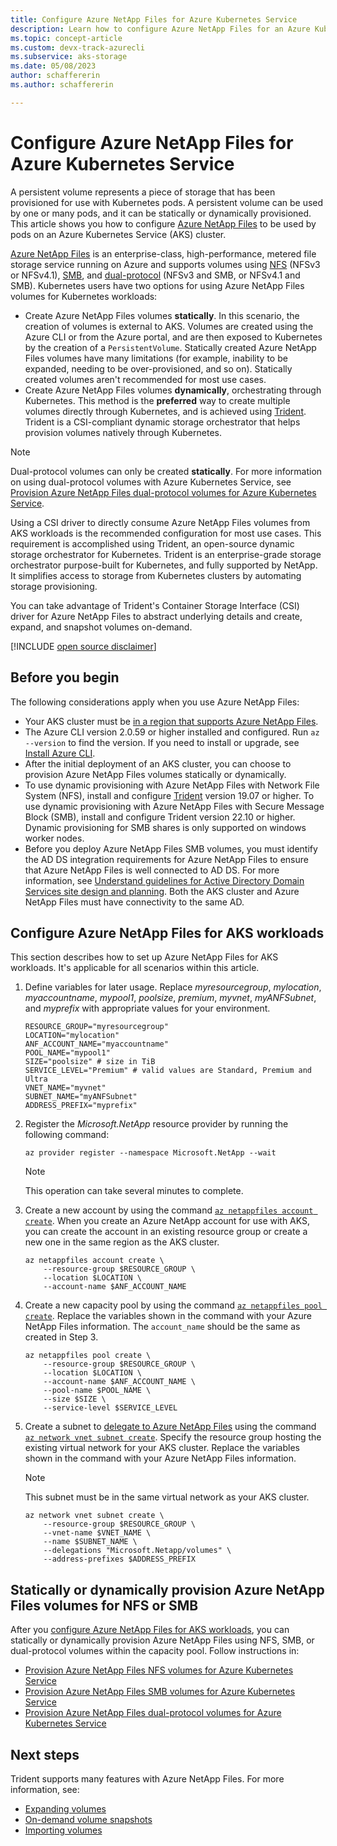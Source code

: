 ```yaml
---
title: Configure Azure NetApp Files for Azure Kubernetes Service
description: Learn how to configure Azure NetApp Files for an Azure Kubernetes Service cluster.
ms.topic: concept-article
ms.custom: devx-track-azurecli
ms.subservice: aks-storage
ms.date: 05/08/2023
author: schaffererin
ms.author: schaffererin

---
```


# Configure Azure NetApp Files for Azure Kubernetes Service

A persistent volume represents a piece of storage that has been provisioned for use with Kubernetes pods. A persistent volume can be used by one or many pods, and it can be statically or dynamically provisioned. This article shows you how to configure [Azure NetApp Files][anf] to be used by pods on an Azure Kubernetes Service (AKS) cluster.

[Azure NetApp Files][anf] is an enterprise-class, high-performance, metered file storage service running on Azure and supports volumes using [NFS](azure-netapp-files-nfs.md) (NFSv3 or NFSv4.1), [SMB](azure-netapp-files-smb.md), and [dual-protocol](azure-netapp-files-dual-protocol.md) (NFSv3 and SMB, or NFSv4.1 and SMB). Kubernetes users have two options for using Azure NetApp Files volumes for Kubernetes workloads:

* Create Azure NetApp Files volumes **statically**. In this scenario, the creation of volumes is external to AKS. Volumes are created using the Azure CLI or from the Azure portal, and are then exposed to Kubernetes by the creation of a `PersistentVolume`. Statically created Azure NetApp Files volumes have many limitations (for example, inability to be expanded, needing to be over-provisioned, and so on). Statically created volumes aren't recommended for most use cases.
* Create Azure NetApp Files volumes **dynamically**, orchestrating through Kubernetes. This method is the **preferred** way to create multiple volumes directly through Kubernetes, and is achieved using [Trident][trident]. Trident is a CSI-compliant dynamic storage orchestrator that helps provision volumes natively through Kubernetes.

> [!NOTE]
> Dual-protocol volumes can only be created **statically**. For more information on using dual-protocol volumes with Azure Kubernetes Service, see [Provision Azure NetApp Files dual-protocol volumes for Azure Kubernetes Service](azure-netapp-files-dual-protocol.md).

Using a CSI driver to directly consume Azure NetApp Files volumes from AKS workloads is the recommended configuration for most use cases. This requirement is accomplished using Trident, an open-source dynamic storage orchestrator for Kubernetes. Trident is an enterprise-grade storage orchestrator purpose-built for Kubernetes, and fully supported by NetApp. It simplifies access to storage from Kubernetes clusters by automating storage provisioning.

You can take advantage of Trident's Container Storage Interface (CSI) driver for Azure NetApp Files to abstract underlying details and create, expand, and snapshot volumes on-demand.

[!INCLUDE [open source disclaimer](./includes/open-source-disclaimer.md)]

## Before you begin

The following considerations apply when you use Azure NetApp Files:

* Your AKS cluster must be [in a region that supports Azure NetApp Files][anf-regions].
* The Azure CLI version 2.0.59 or higher installed and configured. Run `az --version` to find the version. If you need to install or upgrade, see [Install Azure CLI][install-azure-cli].
* After the initial deployment of an AKS cluster, you can choose to provision Azure NetApp Files volumes statically or dynamically.
* To use dynamic provisioning with Azure NetApp Files with Network File System (NFS), install and configure [Trident][trident] version 19.07 or higher. To use dynamic provisioning with Azure NetApp Files with Secure Message Block (SMB), install and configure Trident version 22.10 or higher. Dynamic provisioning for SMB shares is only supported on windows worker nodes.
* Before you deploy Azure NetApp Files SMB volumes, you must identify the AD DS integration requirements for Azure NetApp Files to ensure that Azure NetApp Files is well connected to AD DS. For more information, see [Understand guidelines for Active Directory Domain Services site design and planning](/azure/azure-netapp-files/understand-guidelines-active-directory-domain-service-site). Both the AKS cluster and Azure NetApp Files must have connectivity to the same AD.

## Configure Azure NetApp Files for AKS workloads

This section describes how to set up Azure NetApp Files for AKS workloads. It's applicable for all scenarios within this article.

1. Define variables for later usage. Replace *myresourcegroup*, *mylocation*, *myaccountname*, *mypool1*, *poolsize*, *premium*, *myvnet*, *myANFSubnet*, and *myprefix* with appropriate values for your environment.

    ```azurecli-interactive
    RESOURCE_GROUP="myresourcegroup"
    LOCATION="mylocation"
    ANF_ACCOUNT_NAME="myaccountname"
    POOL_NAME="mypool1"
    SIZE="poolsize" # size in TiB
    SERVICE_LEVEL="Premium" # valid values are Standard, Premium and Ultra
    VNET_NAME="myvnet"
    SUBNET_NAME="myANFSubnet"
    ADDRESS_PREFIX="myprefix"
    ```

2. Register the *Microsoft.NetApp* resource provider by running the following command:

    ```azurecli-interactive
    az provider register --namespace Microsoft.NetApp --wait
    ```

    > [!NOTE]
    > This operation can take several minutes to complete.

3. Create a new account by using the command [`az netappfiles account create`](/cli/azure/netappfiles/account#az-netappfiles-account-create). When you create an Azure NetApp account for use with AKS, you can create the account in an existing resource group or create a new one in the same region as the AKS cluster.

    ```azurecli-interactive
    az netappfiles account create \
        --resource-group $RESOURCE_GROUP \
        --location $LOCATION \
        --account-name $ANF_ACCOUNT_NAME
    ```

4. Create a new capacity pool by using the command [`az netappfiles pool create`][az-netappfiles-pool-create]. Replace the variables shown in the command with your Azure NetApp Files information. The `account_name` should be the same as created in Step 3.

    ```azurecli-interactive
    az netappfiles pool create \
        --resource-group $RESOURCE_GROUP \
        --location $LOCATION \
        --account-name $ANF_ACCOUNT_NAME \
        --pool-name $POOL_NAME \
        --size $SIZE \
        --service-level $SERVICE_LEVEL
    ```

5. Create a subnet to [delegate to Azure NetApp Files][anf-delegate-subnet] using the command [`az network vnet subnet create`][az-network-vnet-subnet-create]. Specify the resource group hosting the existing virtual network for your AKS cluster. Replace the variables shown in the command with your Azure NetApp Files information.

    > [!NOTE]
    > This subnet must be in the same virtual network as your AKS cluster.

    ```azurecli-interactive
    az network vnet subnet create \
        --resource-group $RESOURCE_GROUP \
        --vnet-name $VNET_NAME \
        --name $SUBNET_NAME \
        --delegations "Microsoft.Netapp/volumes" \
        --address-prefixes $ADDRESS_PREFIX
    ```

## Statically or dynamically provision Azure NetApp Files volumes for NFS or SMB

After you [configure Azure NetApp Files for AKS workloads](#configure-azure-netapp-files-for-aks-workloads), you can statically or dynamically provision Azure NetApp Files using NFS, SMB, or dual-protocol volumes within the capacity pool. Follow instructions in:
* [Provision Azure NetApp Files NFS volumes for Azure Kubernetes Service](azure-netapp-files-nfs.md)
* [Provision Azure NetApp Files SMB volumes for Azure Kubernetes Service](azure-netapp-files-smb.md)
* [Provision Azure NetApp Files dual-protocol volumes for Azure Kubernetes Service](azure-netapp-files-dual-protocol.md)

## Next steps

Trident supports many features with Azure NetApp Files. For more information, see:

* [Expanding volumes][expand-trident-volumes]
* [On-demand volume snapshots][on-demand-trident-volume-snapshots]
* [Importing volumes][importing-trident-volumes]

<!-- EXTERNAL LINKS -->
[trident]: https://docs.netapp.com/us-en/trident/index.html
[kubectl-create]: https://kubernetes.io/docs/reference/generated/kubectl/kubectl-commands#create
[kubectl-apply]: https://kubernetes.io/docs/reference/generated/kubectl/kubectl-commands#apply
[kubectl-describe]: https://kubernetes.io/docs/reference/generated/kubectl/kubectl-commands#describe
[kubectl-exec]: https://kubernetes.io/docs/reference/generated/kubectl/kubectl-commands#exec
[kubernetes-csi-driver]: https://kubernetes-csi.github.io/docs/
[trident-install-guide]: https://docs.netapp.com/us-en/trident/trident-get-started/kubernetes-deploy.html
[trident-helm-chart]: https://docs.netapp.com/us-en/trident/trident-get-started/kubernetes-deploy-operator.html
[tridentctl]: https://docs.netapp.com/us-en/trident/trident-get-started/kubernetes-deploy-tridentctl.html
[trident-backend-install-guide]: https://docs.netapp.com/us-en/trident/trident-use/backends.html
[kubectl-get]: https://kubernetes.io/docs/reference/generated/kubectl/kubectl-commands#get
[expand-trident-volumes]: https://docs.netapp.com/us-en/trident/trident-use/vol-expansion.html
[on-demand-trident-volume-snapshots]: https://docs.netapp.com/us-en/trident/trident-use/vol-snapshots.html
[importing-trident-volumes]: https://docs.netapp.com/us-en/trident/trident-use/vol-import.html
[backend-anf.yaml]: https://raw.githubusercontent.com/NetApp/trident/v23.01.1/trident-installer/sample-input/backends-samples/azure-netapp-files/backend-anf.yaml

<!-- INTERNAL LINKS -->
[aks-quickstart-cli]: ./learn/quick-kubernetes-deploy-cli.md
[aks-quickstart-portal]: ./learn/quick-kubernetes-deploy-portal.md
[aks-quickstart-powershell]: ./learn/quick-kubernetes-deploy-powershell.md
[anf]: /azure/azure-netapp-files/azure-netapp-files-introduction
[anf-delegate-subnet]: /azure/azure-netapp-files/azure-netapp-files-delegate-subnet
[anf-regions]: https://azure.microsoft.com/global-infrastructure/services/?products=netapp&regions=all
[az-aks-show]: /cli/azure/aks#az_aks_show
[az-netappfiles-account-create]: /cli/azure/netappfiles/account#az_netappfiles_account_create
[az-netapp-files-dynamic]: azure-netapp-files-dynamic.md
[az-netappfiles-pool-create]: /cli/azure/netappfiles/pool#az_netappfiles_pool_create
[az-netappfiles-volume-create]: /cli/azure/netappfiles/volume#az_netappfiles_volume_create
[az-netappfiles-volume-show]: /cli/azure/netappfiles/volume#az_netappfiles_volume_show
[az-network-vnet-subnet-create]: /cli/azure/network/vnet/subnet#az_network_vnet_subnet_create
[install-azure-cli]: /cli/azure/install-azure-cli
[use-tags]: use-tags.md
[azure-ad-app-registration]: ../active-directory/develop/howto-create-service-principal-portal.md

